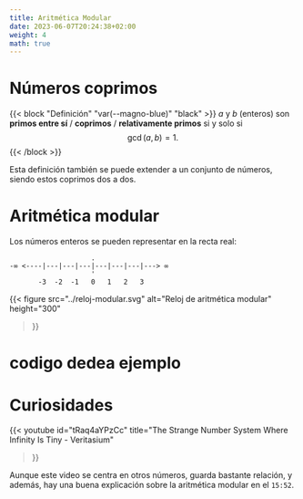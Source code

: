 ```yaml
---
title: Aritmética Modular
date: 2023-06-07T20:24:38+02:00
weight: 4
math: true
---
```


# Números coprimos

{{< block "Definición" "var(--magno-blue)" "black" >}}
$a$ y $b$ (enteros) son **primos entre sí** / **coprimos** / **relativamente
primos** si y solo si $$\gcd(a,b) = 1.$$
{{< /block >}}

Esta definición también se puede extender a un conjunto de números, siendo estos
coprimos dos a dos.

# Aritmética modular

Los números enteros se pueden representar en la recta real:

```goat
                    .
-∞ <----|---|---|---|---|---|---|---> ∞
                    '
       -3  -2  -1   0   1   2   3
```

{{< figure
    src="../reloj-modular.svg"
    alt="Reloj de aritmética modular"
    height="300"
>}}

# codigo **dedea** ejemplo

# Curiosidades

{{< youtube
    id="tRaq4aYPzCc"
    title="The Strange Number System Where Infinity Is Tiny - Veritasium"
>}}

Aunque este video se centra en otros números, guarda bastante relación,
y además, hay una buena explicación sobre la aritmética modular en el `15:52`.
